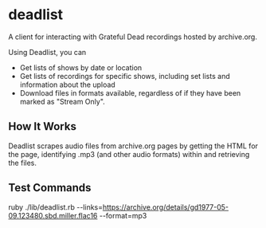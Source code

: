 # deadlist
A client for interacting with Grateful Dead recordings hosted by archive.org.

Using Deadlist, you can
* Get lists of shows by date or location
* Get lists of recordings for specific shows, including set lists and information about the upload
* Download files in formats available, regardless of if they have been marked as "Stream Only".

## How It Works
Deadlist scrapes audio files from archive.org pages by getting the HTML for the page, identifying .mp3 (and other audio formats) within and retrieving the files.


## Test Commands
ruby ./lib/deadlist.rb --links=https://archive.org/details/gd1977-05-09.123480.sbd.miller.flac16 --format=mp3